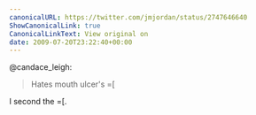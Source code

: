 ```yaml
---
canonicalURL: https://twitter.com/jmjordan/status/2747646640
ShowCanonicalLink: true
CanonicalLinkText: View original on
date: 2009-07-20T23:22:40+00:00
---
```

@candace_leigh:

> Hates mouth ulcer's =[

I second the =[.